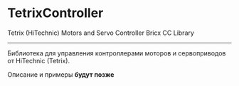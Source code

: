 # TetrixController
Tetrix (HiTechnic) Motors and Servo Controller Bricx CC Library

-----

Библиотека для управления контроллерами моторов и сервоприводов от HiTechnic (Tetrix).

Описание и примеры **будут позже**
